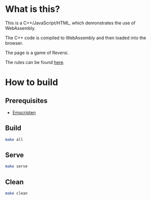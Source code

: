 # What is this?

This is a C++/JavaScript/HTML, which demonstrates the use of WebAssembly.

The C++ code is compiled to WebAssembly and then loaded into the browser.

The page is a game of Reversi.

The rules can be found [here](https://en.wikipedia.org/wiki/Reversi).

# How to build

## Prerequisites

* [Emscripten](https://emscripten.org/docs/getting_started/downloads.html)

## Build

```bash
make all
```

## Serve
    
```bash
make serve
```

## Clean

```bash
make clean
```
